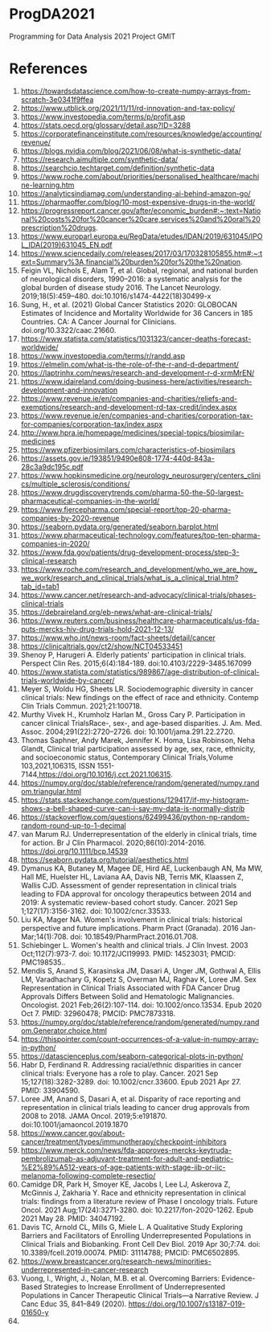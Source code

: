 # ProgDA2021
Programming for Data Analysis 2021 Project GMIT


# References
1. https://towardsdatascience.com/how-to-create-numpy-arrays-from-scratch-3e0341f9ffea
2. https://www.utblick.org/2021/11/11/rd-innovation-and-tax-policy/
3. https://www.investopedia.com/terms/p/profit.asp
4. https://stats.oecd.org/glossary/detail.asp?ID=3288
5. https://corporatefinanceinstitute.com/resources/knowledge/accounting/revenue/
6. https://blogs.nvidia.com/blog/2021/06/08/what-is-synthetic-data/
7. https://research.aimultiple.com/synthetic-data/
8. https://searchcio.techtarget.com/definition/synthetic-data
9. https://www.roche.com/about/priorities/personalised_healthcare/machine-learning.htm
10. https://analyticsindiamag.com/understanding-ai-behind-amazon-go/
11. https://pharmaoffer.com/blog/10-most-expensive-drugs-in-the-world/
12. https://progressreport.cancer.gov/after/economic_burden#:~:text=National%20costs%20for%20cancer%20care,services%20and%20oral%20prescription%20drugs.
13. https://www.europarl.europa.eu/RegData/etudes/IDAN/2019/631045/IPOL_IDA(2019)631045_EN.pdf
14. https://www.sciencedaily.com/releases/2017/03/170328105855.htm#:~:text=Summary%3A,financial%20burden%20for%20the%20nation.
15. Feigin VL, Nichols E, Alam T, et al. Global, regional, and national burden of neurological disorders, 1990–2016: a systematic analysis for the global burden of disease study 2016. The Lancet Neurology. 2019;18(5):459–480. doi:10.1016/s1474-4422(18)30499-x
16. Sung, H., et al. (2021) Global Cancer Statistics 2020: GLOBOCAN Estimates of Incidence and Mortality Worldwide for 36 Cancers in 185 Countries. CA: A Cancer Journal for Clinicians. doi.org/10.3322/caac.21660.
17. https://www.statista.com/statistics/1031323/cancer-deaths-forecast-worldwide/
18. https://www.investopedia.com/terms/r/randd.asp
19. https://elmelin.com/what-is-the-role-of-the-r-and-d-department/
20. https://laptrinhx.com/news/research-and-development-r-d-xrmMrEN/
21. https://www.idaireland.com/doing-business-here/activities/research-development-and-innovation
22. https://www.revenue.ie/en/companies-and-charities/reliefs-and-exemptions/research-and-development-rd-tax-credit/index.aspx
23. https://www.revenue.ie/en/companies-and-charities/corporation-tax-for-companies/corporation-tax/index.aspx
24. http://www.hpra.ie/homepage/medicines/special-topics/biosimilar-medicines
25. https://www.pfizerbiosimilars.com/characteristics-of-biosimilars
26. https://assets.gov.ie/193851/9490e808-1774-440d-843a-28c3a9dc195c.pdf
27. https://www.hopkinsmedicine.org/neurology_neurosurgery/centers_clinics/multiple_sclerosis/conditions/
28. https://www.drugdiscoverytrends.com/pharma-50-the-50-largest-pharmaceutical-companies-in-the-world/
29. https://www.fiercepharma.com/special-report/top-20-pharma-companies-by-2020-revenue
30. https://seaborn.pydata.org/generated/seaborn.barplot.html
31. https://www.pharmaceutical-technology.com/features/top-ten-pharma-companies-in-2020/
32. https://www.fda.gov/patients/drug-development-process/step-3-clinical-research
33. https://www.roche.com/research_and_development/who_we_are_how_we_work/research_and_clinical_trials/what_is_a_clinical_trial.htm?tab_id=tab1
34. https://www.cancer.net/research-and-advocacy/clinical-trials/phases-clinical-trials
35. https://debraireland.org/eb-news/what-are-clinical-trials/
36. https://www.reuters.com/business/healthcare-pharmaceuticals/us-fda-puts-mercks-hiv-drug-trials-hold-2021-12-13/
37. https://www.who.int/news-room/fact-sheets/detail/cancer
38. https://clinicaltrials.gov/ct2/show/NCT04533451
39. Shenoy P, Harugeri A. Elderly patients' participation in clinical trials. Perspect Clin Res. 2015;6(4):184-189. doi:10.4103/2229-3485.167099
40. https://www.statista.com/statistics/989867/age-distribution-of-clinical-trials-worldwide-by-cancer/
41. Meyer S, Woldu HG, Sheets LR. Sociodemographic diversity in cancer clinical trials: New findings on the effect of race and ethnicity. Contemp Clin Trials Commun. 2021;21:100718.
42. Murthy Vivek H., Krumholz Harlan M., Gross Cary P. Participation in cancer clinical TrialsRace-, sex-, and age-based disparities. J. Am. Med. Assoc. 2004;291(22):2720–2726. doi: 10.1001/jama.291.22.2720.
43. Thomas Saphner, Andy Marek, Jennifer K. Homa, Lisa Robinson, Neha Glandt,
Clinical trial participation assessed by age, sex, race, ethnicity, and socioeconomic status,
Contemporary Clinical Trials,Volume 103,2021,106315, ISSN 1551-7144,https://doi.org/10.1016/j.cct.2021.106315.
44. https://numpy.org/doc/stable/reference/random/generated/numpy.random.triangular.html
45. https://stats.stackexchange.com/questions/129417/if-my-histogram-shows-a-bell-shaped-curve-can-i-say-my-data-is-normally-distrib
46. https://stackoverflow.com/questions/62499436/python-np-random-random-round-up-to-1-decimal
47. van Marum RJ. Underrepresentation of the elderly in clinical trials, time for action. Br J Clin Pharmacol. 2020;86(10):2014-2016. https://doi.org/10.1111/bcp.14539
48. https://seaborn.pydata.org/tutorial/aesthetics.html
49. Dymanus KA, Butaney M, Magee DE, Hird AE, Luckenbaugh AN, Ma MW, Hall ME, Huelster HL, Laviana AA, Davis NB, Terris MK, Klaassen Z, Wallis CJD. Assessment of gender representation in clinical trials leading to FDA approval for oncology therapeutics between 2014 and 2019: A systematic review-based cohort study. Cancer. 2021 Sep 1;127(17):3156-3162. doi: 10.1002/cncr.33533.
50. Liu KA, Mager NA. Women's involvement in clinical trials: historical perspective and future implications. Pharm Pract (Granada). 2016 Jan-Mar;14(1):708. doi: 10.18549/PharmPract.2016.01.708.
51. Schiebinger L. Women's health and clinical trials. J Clin Invest. 2003 Oct;112(7):973-7. doi: 10.1172/JCI19993. PMID: 14523031; PMCID: PMC198535..
52. Mendis S, Anand S, Karasinska JM, Dasari A, Unger JM, Gothwal A, Ellis LM, Varadhachary G, Kopetz S, Overman MJ, Raghav K, Loree JM. Sex Representation in Clinical Trials Associated with FDA Cancer Drug Approvals Differs Between Solid and Hematologic Malignancies. Oncologist. 2021 Feb;26(2):107-114. doi: 10.1002/onco.13534. Epub 2020 Oct 7. PMID: 32960478; PMCID: PMC7873318.
53. https://numpy.org/doc/stable/reference/random/generated/numpy.random.Generator.choice.html
54. https://thispointer.com/count-occurrences-of-a-value-in-numpy-array-in-python/
55. https://datascienceplus.com/seaborn-categorical-plots-in-python/
56. Habr D, Ferdinand R. Addressing racial/ethnic disparities in cancer clinical trials: Everyone has a role to play. Cancer. 2021 Sep 15;127(18):3282-3289. doi: 10.1002/cncr.33600. Epub 2021 Apr 27. PMID: 33904590.
57. Loree JM, Anand S, Dasari A, et al. Disparity of race reporting and representation in clinical trials leading to cancer drug approvals from 2008 to 2018. JAMA Oncol. 2019;5:e191870. doi:10.1001/jamaoncol.2019.1870
58. https://www.cancer.gov/about-cancer/treatment/types/immunotherapy/checkpoint-inhibitors
59. https://www.merck.com/news/fda-approves-mercks-keytruda-pembrolizumab-as-adjuvant-treatment-for-adult-and-pediatric-%E2%89%A512-years-of-age-patients-with-stage-iib-or-iic-melanoma-following-complete-resectio/
60. Camidge DR, Park H, Smoyer KE, Jacobs I, Lee LJ, Askerova Z, McGinnis J, Zakharia Y. Race and ethnicity representation in clinical trials: findings from a literature review of Phase I oncology trials. Future Oncol. 2021 Aug;17(24):3271-3280. doi: 10.2217/fon-2020-1262. Epub 2021 May 28. PMID: 34047192.
61. Davis TC, Arnold CL, Mills G, Miele L. A Qualitative Study Exploring Barriers and Facilitators of Enrolling Underrepresented Populations in Clinical Trials and Biobanking. Front Cell Dev Biol. 2019 Apr 30;7:74. doi: 10.3389/fcell.2019.00074. PMID: 31114788; PMCID: PMC6502895.
62. https://www.breastcancer.org/research-news/minorities-underrepresented-in-cancer-research
63. Vuong, I., Wright, J., Nolan, M.B. et al. Overcoming Barriers: Evidence-Based Strategies to Increase Enrollment of Underrepresented Populations in Cancer Therapeutic Clinical Trials—a Narrative Review. J Canc Educ 35, 841–849 (2020). https://doi.org/10.1007/s13187-019-01650-y
64. 



